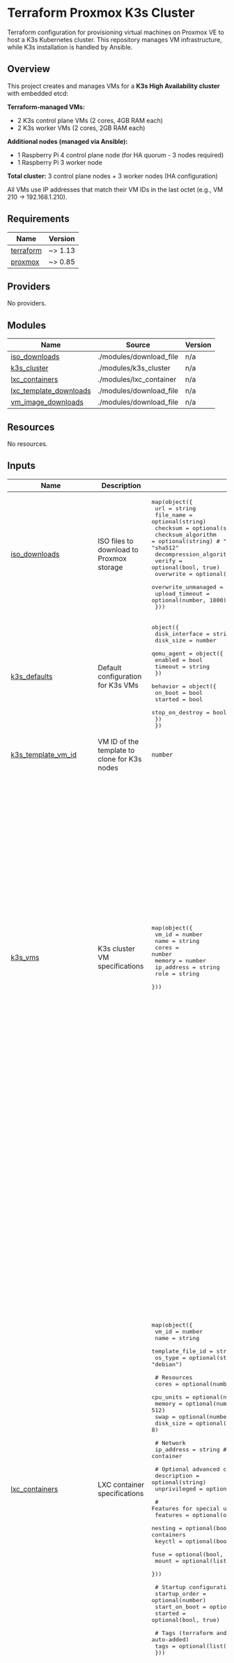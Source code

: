 # Terraform Proxmox K3s Cluster

Terraform configuration for provisioning virtual machines on Proxmox VE to host a K3s Kubernetes cluster. This repository manages VM infrastructure, while K3s installation is handled by Ansible.

## Overview

This project creates and manages VMs for a **K3s High Availability cluster** with embedded etcd:

**Terraform-managed VMs:**
- 2 K3s control plane VMs (2 cores, 4GB RAM each)
- 2 K3s worker VMs (2 cores, 2GB RAM each)

**Additional nodes (managed via Ansible):**
- 1 Raspberry Pi 4 control plane node (for HA quorum - 3 nodes required)
- 1 Raspberry Pi 3 worker node

**Total cluster:** 3 control plane nodes + 3 worker nodes (HA configuration)

All VMs use IP addresses that match their VM IDs in the last octet (e.g., VM 210 → 192.168.1.210).

<!-- BEGIN_TF_DOCS -->
## Requirements

| Name | Version |
|------|---------|
| <a name="requirement_terraform"></a> [terraform](#requirement\_terraform) | ~> 1.13 |
| <a name="requirement_proxmox"></a> [proxmox](#requirement\_proxmox) | ~> 0.85 |

## Providers

No providers.

## Modules

| Name | Source | Version |
|------|--------|---------|
| <a name="module_iso_downloads"></a> [iso\_downloads](#module\_iso\_downloads) | ./modules/download_file | n/a |
| <a name="module_k3s_cluster"></a> [k3s\_cluster](#module\_k3s\_cluster) | ./modules/k3s_cluster | n/a |
| <a name="module_lxc_containers"></a> [lxc\_containers](#module\_lxc\_containers) | ./modules/lxc_container | n/a |
| <a name="module_lxc_template_downloads"></a> [lxc\_template\_downloads](#module\_lxc\_template\_downloads) | ./modules/download_file | n/a |
| <a name="module_vm_image_downloads"></a> [vm\_image\_downloads](#module\_vm\_image\_downloads) | ./modules/download_file | n/a |

## Resources

No resources.

## Inputs

| Name | Description | Type | Default | Required |
|------|-------------|------|---------|:--------:|
| <a name="input_iso_downloads"></a> [iso\_downloads](#input\_iso\_downloads) | ISO files to download to Proxmox storage | <pre>map(object({<br>    url                     = string<br>    file_name               = optional(string)<br>    checksum                = optional(string)<br>    checksum_algorithm      = optional(string) # "md5", "sha1", "sha224", "sha256", "sha384", "sha512"<br>    decompression_algorithm = optional(string)<br>    verify                  = optional(bool, true)<br>    overwrite               = optional(bool, true)<br>    overwrite_unmanaged     = optional(bool, false)<br>    upload_timeout          = optional(number, 1800)<br>  }))</pre> | <pre>{<br>  "alpine_322": {<br>    "url": "https://dl-cdn.alpinelinux.org/alpine/v3.22/releases/x86_64/alpine-standard-3.22.2-x86_64.iso"<br>  },<br>  "debian_13_1": {<br>    "url": "https://cdimage.debian.org/debian-cd/current/amd64/iso-cd/debian-13.1.0-amd64-netinst.iso"<br>  },<br>  "ubuntu_2404": {<br>    "url": "https://releases.ubuntu.com/24.04.3/ubuntu-24.04.3-live-server-amd64.iso"<br>  }<br>}</pre> | no |
| <a name="input_k3s_defaults"></a> [k3s\_defaults](#input\_k3s\_defaults) | Default configuration for K3s VMs | <pre>object({<br>    disk_interface = string<br>    disk_size      = number<br>    qemu_agent = object({<br>      enabled = bool<br>      timeout = string<br>    })<br>    behavior = object({<br>      on_boot         = bool<br>      started         = bool<br>      stop_on_destroy = bool<br>    })<br>  })</pre> | <pre>{<br>  "behavior": {<br>    "on_boot": true,<br>    "started": true,<br>    "stop_on_destroy": true<br>  },<br>  "disk_interface": "scsi0",<br>  "disk_size": 17,<br>  "qemu_agent": {<br>    "enabled": false,<br>    "timeout": "4m"<br>  }<br>}</pre> | no |
| <a name="input_k3s_template_vm_id"></a> [k3s\_template\_vm\_id](#input\_k3s\_template\_vm\_id) | VM ID of the template to clone for K3s nodes | `number` | `9000` | no |
| <a name="input_k3s_vms"></a> [k3s\_vms](#input\_k3s\_vms) | K3s cluster VM specifications | <pre>map(object({<br>    vm_id      = number<br>    name       = string<br>    cores      = number<br>    memory     = number<br>    ip_address = string<br>    role       = string<br>  }))</pre> | <pre>{<br>  "control_01": {<br>    "cores": 2,<br>    "ip_address": "192.168.1.210",<br>    "memory": 4096,<br>    "name": "k3s-control-tf-01",<br>    "role": "control",<br>    "vm_id": 210<br>  },<br>  "control_02": {<br>    "cores": 2,<br>    "ip_address": "192.168.1.211",<br>    "memory": 4096,<br>    "name": "k3s-control-tf-02",<br>    "role": "control",<br>    "vm_id": 211<br>  },<br>  "worker_01": {<br>    "cores": 2,<br>    "ip_address": "192.168.1.215",<br>    "memory": 2048,<br>    "name": "k3s-node-tf-01",<br>    "role": "node",<br>    "vm_id": 215<br>  },<br>  "worker_02": {<br>    "cores": 2,<br>    "ip_address": "192.168.1.216",<br>    "memory": 2048,<br>    "name": "k3s-node-tf-02",<br>    "role": "node",<br>    "vm_id": 216<br>  },<br>  "worker_03": {<br>    "cores": 2,<br>    "ip_address": "192.168.1.217",<br>    "memory": 2048,<br>    "name": "k3s-node-tf-03",<br>    "role": "node",<br>    "vm_id": 217<br>  }<br>}</pre> | no |
| <a name="input_lxc_containers"></a> [lxc\_containers](#input\_lxc\_containers) | LXC container specifications | <pre>map(object({<br>    vm_id            = number<br>    name             = string<br>    template_file_id = string<br>    os_type          = optional(string, "debian")<br><br>    # Resources<br>    cores     = optional(number, 1)<br>    cpu_units = optional(number, 1024)<br>    memory    = optional(number, 512)<br>    swap      = optional(number, 0)<br>    disk_size = optional(number, 8)<br><br>    # Network<br>    ip_address = string # Main IP address for the container<br><br>    # Optional advanced configuration<br>    description  = optional(string)<br>    unprivileged = optional(bool, true)<br><br>    # Features for special use cases<br>    features = optional(object({<br>      nesting = optional(bool, false) # Enable for Docker/nested containers<br>      keyctl  = optional(bool, false) # Enable for systemd<br>      fuse    = optional(bool, false)<br>      mount   = optional(list(string), [])<br>    }))<br><br>    # Startup configuration<br>    startup_order = optional(number)<br>    start_on_boot = optional(bool, true)<br>    started       = optional(bool, true)<br><br>    # Tags (terraform and IP will be auto-added)<br>    tags = optional(list(string), [])<br>  }))</pre> | <pre>{<br>  "alpine": {<br>    "cores": 1,<br>    "disk_size": 8,<br>    "ip_address": "192.168.1.113",<br>    "memory": 512,<br>    "name": "alpine",<br>    "os_type": "alpine",<br>    "tags": [],<br>    "template_file_id": "alpine-3.22-default_20250617_amd64.tar.xz",<br>    "vm_id": 113<br>  },<br>  "debian": {<br>    "cores": 2,<br>    "disk_size": 20,<br>    "ip_address": "192.168.1.114",<br>    "memory": 2048,<br>    "name": "debian",<br>    "os_type": "debian",<br>    "tags": [],<br>    "template_file_id": "debian-13-standard_13.1-2_amd64.tar.zst",<br>    "vm_id": 114<br>  },<br>  "gitea": {<br>    "cores": 2,<br>    "disk_size": 10,<br>    "features": {<br>      "nesting": true<br>    },<br>    "ip_address": "192.168.1.117",<br>    "memory": 2048,<br>    "name": "gitea",<br>    "os_type": "debian",<br>    "started": false,<br>    "swap": 512,<br>    "tags": [<br>      "turnkey"<br>    ],<br>    "template_file_id": "debian-12-turnkey-gitea_18.0-1_amd64.tar.gz",<br>    "vm_id": 117<br>  },<br>  "postgres": {<br>    "cores": 2,<br>    "disk_size": 10,<br>    "features": {<br>      "nesting": true<br>    },<br>    "ip_address": "192.168.1.116",<br>    "memory": 2048,<br>    "name": "postgres",<br>    "os_type": "debian",<br>    "started": false,<br>    "swap": 512,<br>    "tags": [<br>      "turnkey"<br>    ],<br>    "template_file_id": "debian-11-turnkey-postgresql_17.1-1_amd64.tar.gz",<br>    "vm_id": 116<br>  },<br>  "redis": {<br>    "cores": 2,<br>    "disk_size": 10,<br>    "features": {<br>      "nesting": true<br>    },<br>    "ip_address": "192.168.1.115",<br>    "memory": 2048,<br>    "name": "redis",<br>    "os_type": "debian",<br>    "started": false,<br>    "swap": 512,<br>    "tags": [<br>      "turnkey"<br>    ],<br>    "template_file_id": "debian-11-turnkey-redis_17.1-1_amd64.tar.gz",<br>    "vm_id": 115<br>  }<br>}</pre> | no |
| <a name="input_lxc_defaults"></a> [lxc\_defaults](#input\_lxc\_defaults) | Default configuration for LXC containers | <pre>object({<br>    password       = string<br>    ssh_public_key = optional(string, "")<br>  })</pre> | n/a | yes |
| <a name="input_lxc_template_downloads"></a> [lxc\_template\_downloads](#input\_lxc\_template\_downloads) | LXC container templates to download to Proxmox storage | <pre>map(object({<br>    url                     = string<br>    file_name               = optional(string)<br>    checksum                = optional(string)<br>    checksum_algorithm      = optional(string) # "md5", "sha1", "sha224", "sha256", "sha384", "sha512"<br>    decompression_algorithm = optional(string) # "gz", "lzo", "zst", "bz2"<br>    verify                  = optional(bool, true)<br>    overwrite               = optional(bool, true)<br>    overwrite_unmanaged     = optional(bool, false)<br>    upload_timeout          = optional(number, 1800)<br>  }))</pre> | <pre>{<br>  "alpine_322": {<br>    "url": "http://download.proxmox.com/images/system/alpine-3.22-default_20250617_amd64.tar.xz"<br>  },<br>  "debian_13": {<br>    "url": "http://download.proxmox.com/images/system/debian-13-standard_13.1-2_amd64.tar.zst"<br>  },<br>  "turnkey_debian_11_postgresql": {<br>    "url": "http://mirror.turnkeylinux.org/turnkeylinux/images/proxmox/debian-11-turnkey-postgresql_17.1-1_amd64.tar.gz"<br>  },<br>  "turnkey_debian_11_redis": {<br>    "url": "http://mirror.turnkeylinux.org/turnkeylinux/images/proxmox/debian-11-turnkey-redis_17.1-1_amd64.tar.gz"<br>  },<br>  "turnkey_debian_12_gitea": {<br>    "url": "http://mirror.turnkeylinux.org/turnkeylinux/images/proxmox/debian-12-turnkey-gitea_18.0-1_amd64.tar.gz"<br>  }<br>}</pre> | no |
| <a name="input_network"></a> [network](#input\_network) | Network configuration for VMs | <pre>object({<br>    gateway     = string<br>    cidr_suffix = string<br>  })</pre> | <pre>{<br>  "cidr_suffix": "/24",<br>  "gateway": "192.168.1.1"<br>}</pre> | no |
| <a name="input_network_bridge"></a> [network\_bridge](#input\_network\_bridge) | Network bridge to use for VMs | `string` | `"vmbr0"` | no |
| <a name="input_node_name"></a> [node\_name](#input\_node\_name) | Name of the Proxmox node to use | `string` | `"pve01"` | no |
| <a name="input_proxmox"></a> [proxmox](#input\_proxmox) | Proxmox connection configuration | <pre>object({<br>    endpoint = string<br>    node     = string<br>    insecure = bool<br>    ssh_user = string<br>  })</pre> | n/a | yes |
| <a name="input_proxmox_auth"></a> [proxmox\_auth](#input\_proxmox\_auth) | Proxmox authentication credentials | <pre>object({<br>    api_token    = optional(string, "")<br>    username     = optional(string, "")<br>    password     = optional(string, "")<br>    ssh_password = optional(string, "")<br>  })</pre> | n/a | yes |
| <a name="input_vm_cloudinit"></a> [vm\_cloudinit](#input\_vm\_cloudinit) | Cloud-init configuration for VMs | <pre>object({<br>    username       = string<br>    password       = string<br>    ssh_public_key = optional(string, "")<br>  })</pre> | n/a | yes |
| <a name="input_vm_image_downloads"></a> [vm\_image\_downloads](#input\_vm\_image\_downloads) | VM disk images to download to Proxmox storage | <pre>map(object({<br>    url                     = string<br>    file_name               = optional(string)<br>    checksum                = optional(string)<br>    checksum_algorithm      = optional(string) # "md5", "sha1", "sha224", "sha256", "sha384", "sha512"<br>    decompression_algorithm = optional(string) # "gz", "lzo", "zst", "bz2"<br>    verify                  = optional(bool, true)<br>    overwrite               = optional(bool, true)<br>    overwrite_unmanaged     = optional(bool, false)<br>    upload_timeout          = optional(number, 1800)<br>  }))</pre> | `{}` | no |

## Outputs

No outputs.
<!-- END_TF_DOCS -->
